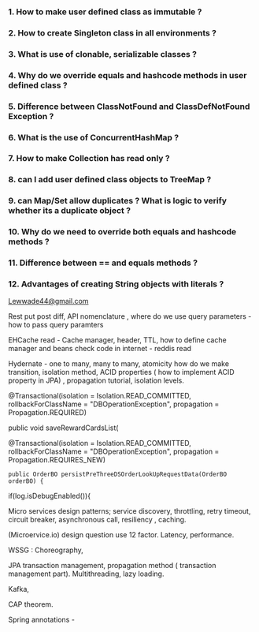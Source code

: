 ### 1. How to make user defined class as immutable ?
### 2. How to create Singleton class in all environments ?
### 3. What is use of clonable, serializable classes ?
### 4. Why do we override equals and hashcode methods in user defined class ?
### 5. Difference between ClassNotFound and ClassDefNotFound Exception ?
### 6. What is the use of ConcurrentHashMap ?
### 7. How to make Collection has read only ?
### 8. can I add user defined class objects to TreeMap ?
### 9. can Map/Set allow duplicates ? What is logic to verify whether its a duplicate object ?
### 10. Why do we need to override both equals and hashcode methods ?
### 11. Difference between == and equals methods ?
### 12. Advantages of creating String objects with literals ?

Lewwade44@gmail.com

Rest put post diff, API nomenclature , where do we use query parameters - how to pass query paramters

EHCache read - Cache manager, header, TTL, how to define cache manager and beans check code in internet - reddis read

Hydernate - one to many, many to many, atomicity how do we make transition, isolation method, ACID properties ( how to implement ACID property in JPA) , propagation tutorial, isolation levels. 



@Transactional(isolation = Isolation.READ_COMMITTED, rollbackForClassName = "DBOperationException", propagation = Propagation.REQUIRED)

public void saveRewardCardsList(



@Transactional(isolation = Isolation.READ_COMMITTED, rollbackForClassName = "DBOperationException", propagation = Propagation.REQUIRES_NEW)

	public OrderBO persistPreThreeDSOrderLookUpRequestData(OrderBO orderBO) {

if(log.isDebugEnabled()){





Micro services design patterns; service discovery, throttling, retry timeout, circuit breaker, asynchronous call, resiliency , caching. 

(Microervice.io) design question use 12 factor. Latency, performance. 

WSSG : Choreography, 





JPA transaction management, propagation method ( transaction management part). Multithreading, lazy loading. 

Kafka, 





CAP theorem. 



Spring annotations - 
